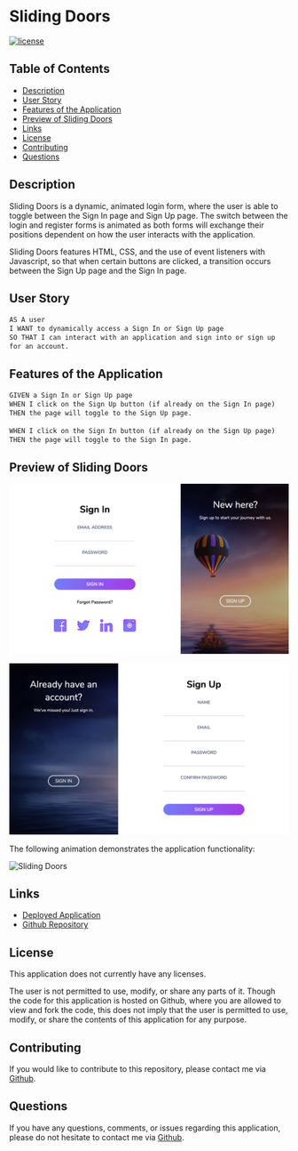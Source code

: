 # Sliding Doors

[![license](https://img.shields.io/badge/license-Unlicense-blue.svg)](http://unlicense.org/)

## Table of Contents
*  [Description](#description)
*  [User Story](#user-story)
*  [Features of the Application](#features-of-the-application)
*  [Preview of Sliding Doors](#preview-of-sliding-doors)
*  [Links](#links)
*  [License](#license)
*  [Contributing](#contributing)
*  [Questions](#questions)

## Description

Sliding Doors is a dynamic, animated login form, where the user is able to toggle between the Sign In page and Sign Up page. The switch between the login and register forms is animated as both forms will exchange their positions dependent on how the user interacts with the application.

Sliding Doors features HTML, CSS, and the use of event listeners with Javascript, so that when certain buttons are clicked, a transition occurs between the Sign Up page and the Sign In page.

## User Story
~~~
AS A user  
I WANT to dynamically access a Sign In or Sign Up page  
SO THAT I can interact with an application and sign into or sign up for an account.  
~~~

## Features of the Application
~~~
GIVEN a Sign In or Sign Up page  
WHEN I click on the Sign Up button (if already on the Sign In page)  
THEN the page will toggle to the Sign Up page.  

WHEN I click on the Sign In button (if already on the Sign Up page)  
THEN the page will toggle to the Sign In page.  
~~~

## Preview of Sliding Doors

![Sign In Page Preview](images/signInPagePreview.png)

![Sign Up Page Preview](images/signUpPagePreview.png)

The following animation demonstrates the application functionality:

![Sliding Doors](images/slidingDoorsPreview.gif)

## Links
- [Deployed Application]()
- [Github Repository](https://github.com/rh9891/SlidingDoors)

## License

This application does not currently have any licenses.

The user is not permitted to use, modify, or share any parts of it. Though the code for this application is hosted on Github, where you are allowed to view and fork the code, this does not imply that the user is permitted to use, modify, or share the contents of this application for any purpose.

## Contributing

If you would like to contribute to this repository, please contact me via [Github](https://github.com/rh9891).

## Questions

If you have any questions, comments, or issues regarding this application, please do not hesitate to contact me via [Github](https://github.com/rh9891).
